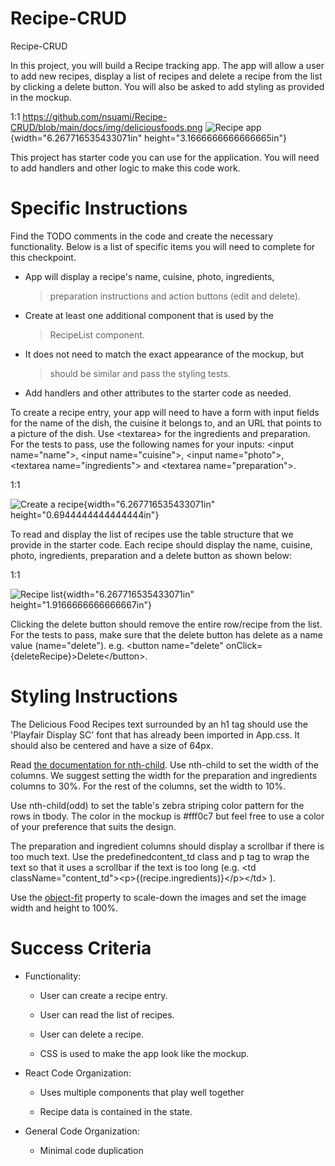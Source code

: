 # Recipe-CRUD
Recipe-CRUD

In this project, you will build a Recipe tracking app. The app will
allow a user to add new recipes, display a list of recipes and delete a
recipe from the list by clicking a delete button. You will also be asked
to add styling as provided in the mockup.

1:1
https://github.com/nsuami/Recipe-CRUD/blob/main/docs/img/deliciousfoods.png
![Recipe
app](https://github.com/nsuami/Recipe-CRUD/blob/main/docs/img/deliciousfoods.png){width="6.267716535433071in"
height="3.1666666666666665in"}

This project has starter code you can use for the application. You will
need to add handlers and other logic to make this code work.

# **Specific Instructions**

Find the TODO comments in the code and create the necessary
functionality. Below is a list of specific items you will need to
complete for this checkpoint.

-   App will display a recipe\'s name, cuisine, photo, ingredients,
    > preparation instructions and action buttons (edit and delete).

-   Create at least one additional component that is used by the
    > RecipeList component.

-   It does not need to match the exact appearance of the mockup, but
    > should be similar and pass the styling tests.

-   Add handlers and other attributes to the starter code as needed.

To create a recipe entry, your app will need to have a form with input
fields for the name of the dish, the cuisine it belongs to, and an URL
that points to a picture of the dish. Use \<textarea\> for the
ingredients and preparation. For the tests to pass, use the following
names for your inputs: \<input name=\"name\"\>, \<input
name=\"cuisine\"\>, \<input name=\"photo\"\>, \<textarea
name=\"ingredients\"\> and \<textarea name=\"preparation\"\>.

1:1

![Create a recipe
](vertopal_2c3aa3bb7f04466e9cd719feb37cbf94/media/image1.png){width="6.267716535433071in"
height="0.6944444444444444in"}

To read and display the list of recipes use the table structure that we
provide in the starter code. Each recipe should display the name,
cuisine, photo, ingredients, preparation and a delete button as shown
below:

1:1

![Recipe
list](vertopal_2c3aa3bb7f04466e9cd719feb37cbf94/media/image2.png){width="6.267716535433071in"
height="1.9166666666666667in"}

Clicking the delete button should remove the entire row/recipe from the
list. For the tests to pass, make sure that the delete button has delete
as a name value (name=\"delete\"). e.g. \<button name=\"delete\"
onClick={deleteRecipe}\>Delete\</button\>.

# **Styling Instructions**

The Delicious Food Recipes text surrounded by an h1 tag should use the
\'Playfair Display SC\' font that has already been imported in App.css.
It should also be centered and have a size of 64px.

Read [the documentation for
nth-child](https://developer.mozilla.org/en-US/docs/Web/CSS/:nth-child).
Use nth-child to set the width of the columns. We suggest setting the
width for the preparation and ingredients columns to 30%. For the rest
of the columns, set the width to 10%.

Use nth-child(odd) to set the table\'s zebra striping color pattern for
the rows in tbody. The color in the mockup is \#fff0c7 but feel free to
use a color of your preference that suits the design.

The preparation and ingredient columns should display a scrollbar if
there is too much text. Use the predefinedcontent_td class and p tag to
wrap the text so that it uses a scrollbar if the text is too long (e.g.
\<td className=\"content_td\"\>\<p\>{(recipe.ingredients)}\</p\>\</td\>
).

Use the
[object-fit](https://developer.mozilla.org/en-US/docs/Web/CSS/object-fit)
property to scale-down the images and set the image width and height to
100%.

# 

# **Success Criteria**

-   Functionality:

    -   User can create a recipe entry.

    -   User can read the list of recipes.

    -   User can delete a recipe.

    -   CSS is used to make the app look like the mockup.

-   React Code Organization:

    -   Uses multiple components that play well together

    -   Recipe data is contained in the state.

-   General Code Organization:

    -   Minimal code duplication


